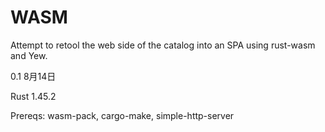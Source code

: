 # WASM

Attempt to retool the web side of the catalog into an SPA using rust-wasm and
Yew.

0.1 8月14日

Rust 1.45.2

Prereqs: wasm-pack, cargo-make, simple-http-server

